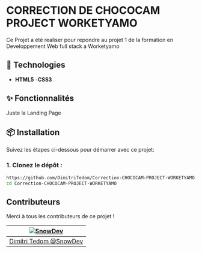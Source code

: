 # CORRECTION DE CHOCOCAM PROJECT WORKETYAMO

Ce Projet a été realiser pour repondre au projet 1 de la formation en Developpement Web full stack a Worketyamo

## 🚀 Technologies 

- **HTML5**
-**CSS3**

## ✨ Fonctionnalités

Juste la Landing Page

## 📦 Installation

Suivez les étapes ci-dessous pour démarrer avec ce projet:

### 1. Clonez le dépôt :

```bash
https://github.com/DimitriTedom/Correction-CHOCOCAM-PROJECT-WORKETYAMO.git
cd Correction-CHOCOCAM-PROJECT-WORKETYAMO
```
## Contributeurs

Merci à tous les contributeurs de ce projet !

| [![SnowDev](https://github.com/DimitriTedom.png?size=100)](https://github.com/DimitriTedom) |
|:----------------------------------------------------------------------------------------------:|
| [Dimitri Tedom @SnowDev](https://github.com/DimitriTedom)                                             |

